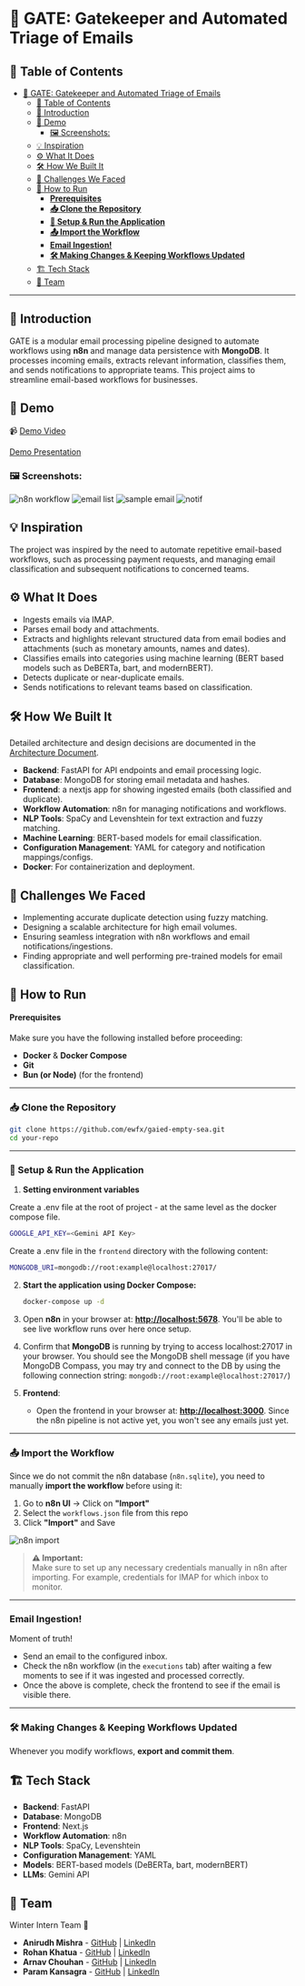 # 🚀 GATE: Gatekeeper and Automated Triage of Emails

## 📌 Table of Contents

- [🚀 GATE: Gatekeeper and Automated Triage of Emails](#-gate-gatekeeper-and-automated-triage-of-emails)
  - [📌 Table of Contents](#-table-of-contents)
  - [🎯 Introduction](#-introduction)
  - [🎥 Demo](#-demo)
    - [🖼️ Screenshots:](#️-screenshots)
  - [💡 Inspiration](#-inspiration)
  - [⚙️ What It Does](#️-what-it-does)
  - [🛠️ How We Built It](#️-how-we-built-it)
  - [🚧 Challenges We Faced](#-challenges-we-faced)
  - [🏃 How to Run](#-how-to-run)
      - [**Prerequisites**](#prerequisites)
    - [**📥 Clone the Repository**](#-clone-the-repository)
    - [**🔧 Setup \& Run the Application**](#-setup--run-the-application)
    - [**📤 Import the Workflow**](#-import-the-workflow)
    - [**Email Ingestion!**](#email-ingestion)
    - [**🛠 Making Changes \& Keeping Workflows Updated**](#-making-changes--keeping-workflows-updated)
  - [🏗️ Tech Stack](#️-tech-stack)
  - [👥 Team](#-team)

---

## 🎯 Introduction

GATE is a modular email processing pipeline designed to automate workflows using **n8n** and manage data persistence with **MongoDB**. It processes incoming emails, extracts relevant information, classifies them, and sends notifications to appropriate teams. This project aims to streamline email-based workflows for businesses.

## 🎥 Demo

📹 [Demo Video](https://drive.google.com/file/d/1XoiLQy7OPTkB5HnsDdKvRpO0VdQW8lEk/view?usp=sharing)

[Demo Presentation](/artifacts/demo/GATE-presentation.pptx)

### 🖼️ Screenshots:

![n8n workflow](/artifacts/demo/images/n8n.png)
![email list](/artifacts/demo/images/email-list.png)
![sample email](/artifacts/demo/images/sample-email.png)
![notif](/artifacts/demo/images/notif.png)

## 💡 Inspiration

The project was inspired by the need to automate repetitive email-based workflows, such as processing payment requests, and managing email classification and subsequent notifications to concerned teams.

## ⚙️ What It Does

- Ingests emails via IMAP.
- Parses email body and attachments.
- Extracts and highlights relevant structured data from email bodies and attachments (such as monetary amounts, names and dates).
- Classifies emails into categories using machine learning (BERT based models such as DeBERTa, bart, and modernBERT).
- Detects duplicate or near-duplicate emails.
- Sends notifications to relevant teams based on classification.

## 🛠️ How We Built It

Detailed architecture and design decisions are documented in the [Architecture Document](artifacts/arch/README.md).

- **Backend**: FastAPI for API endpoints and email processing logic.
- **Database**: MongoDB for storing email metadata and hashes.
- **Frontend**: a nextjs app for showing ingested emails (both classified and duplicate).
- **Workflow Automation**: n8n for managing notifications and workflows.
- **NLP Tools**: SpaCy and Levenshtein for text extraction and fuzzy matching.
- **Machine Learning**: BERT-based models for email classification.
- **Configuration Management**: YAML for category and notification mappings/configs.
- **Docker**: For containerization and deployment.

## 🚧 Challenges We Faced

- Implementing accurate duplicate detection using fuzzy matching.
- Designing a scalable architecture for high email volumes.
- Ensuring seamless integration with n8n workflows and email notifications/ingestions.
- Finding appropriate and well performing pre-trained models for email classification.

## 🏃 How to Run

#### **Prerequisites**

Make sure you have the following installed before proceeding:

- **Docker** & **Docker Compose**
- **Git**
- **Bun (or Node)** (for the frontend)

---

### **📥 Clone the Repository**

```sh
git clone https://github.com/ewfx/gaied-empty-sea.git
cd your-repo
```

---

### **🔧 Setup & Run the Application**

1. **Setting environment variables**

Create a .env file at the root of project - at the same level as the docker compose file.

```sh
GOOGLE_API_KEY=<Gemini API Key>
```

Create a .env file in the `frontend` directory with the following content:

```sh
MONGODB_URI=mongodb://root:example@localhost:27017/
```

2. **Start the application using Docker Compose:**
   ```sh
   docker-compose up -d
   ```
3. Open **n8n** in your browser at: **[http://localhost:5678](http://localhost:5678)**. You'll be able to see live workflow runs over here once setup.

4. Confirm that **MongoDB** is running by trying to access localhost:27017 in your browser. You should see the MongoDB shell message (if you have MongoDB Compass, you may try and connect to the DB by using the following connection string: `mongodb://root:example@localhost:27017/`)

5. **Frontend**:
   - Open the frontend in your browser at: **[http://localhost:3000](http://localhost:3000)**. Since the n8n pipeline is not active yet, you won't see any emails just yet.

---

### **📤 Import the Workflow**

Since we do not commit the n8n database (`n8n.sqlite`), you need to manually **import the workflow** before using it:

1. Go to **n8n UI** → Click on **"Import"**
2. Select the `workflows.json` file from this repo
3. Click **"Import"** and Save

![n8n import](/artifacts/demo/images/image.png)

> **⚠️ Important:**  
> Make sure to set up any necessary credentials manually in n8n after importing. For example, credentials for IMAP for which inbox to monitor.

---

### **Email Ingestion!**

Moment of truth!

- Send an email to the configured inbox.
- Check the n8n workflow (in the `executions` tab) after waiting a few moments to see if it was ingested and processed correctly.
- Once the above is complete, check the frontend to see if the email is visible there.

---

### **🛠 Making Changes & Keeping Workflows Updated**

Whenever you modify workflows, **export and commit them**.

## 🏗️ Tech Stack

- **Backend**: FastAPI
- **Database**: MongoDB
- **Frontend**: Next.js
- **Workflow Automation**: n8n
- **NLP Tools**: SpaCy, Levenshtein
- **Configuration Management**: YAML
- **Models**: BERT-based models (DeBERTa, bart, modernBERT)
- **LLMs**: Gemini API

## 👥 Team

Winter Intern Team 🎉

- **Anirudh Mishra** - [GitHub](https://github.com/anirudhgray) | [LinkedIn](https://www.linkedin.com/in/anirudh-mishra/)
- **Rohan Khatua** - [GitHub](https://GitHub.com/rohankhatua) | [LinkedIn](https://www.linkedin.com/in/anirudh-mishra)
- **Arnav Chouhan** - [GitHub](https://GitHub.com/arnavnotfound) | [LinkedIn](https://www.linkedin.com/in/arnav-chouhan-450585268/)
- **Param Kansagra** - [GitHub](https://github.com/paramkansagra) | [LinkedIn](https://www.linkedin.com/in/paramkansagra/)
